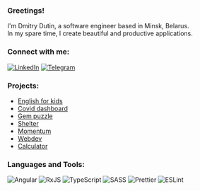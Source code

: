 ### Greetings!

I'm Dmitry Dutin, a software engineer based in Minsk, Belarus.   
In my spare time, I create beautiful and productive applications.

### Connect with me:

[![LinkedIn](https://img.shields.io/badge/linkedin-%230077B5.svg?style=for-the-badge&logo=linkedin&logoColor=white)](https://www.linkedin.com/in/dmitrydutin/)
[![Telegram](https://img.shields.io/badge/Telegram-2CA5E0?style=for-the-badge&logo=telegram&logoColor=white)](https://t.me/dmitrydutin)

### Projects:
- [English for kids](https://dmitrydutin-english-for-kids.netlify.app/)
- [Covid dashboard](https://dev-covid-dashboard.netlify.app/)
- [Gem puzzle](https://dmitrydutin.github.io/dmitrydutin/gem-puzzle/dist/index.html)
- [Shelter](https://dmitrydutin.github.io/dmitrydutin/shelter/pages/main/main.html)
- [Momentum](https://dmitrydutin.github.io/dmitrydutin/momentum/)
- [Webdev](https://dmitrydutin.github.io/dmitrydutin/webdev/)
- [Calculator](https://dmitrydutin.github.io/dmitrydutin/calculator/)

### Languages and Tools:
![Angular](https://img.shields.io/badge/angular-%23DD0031.svg?style=for-the-badge&logo=angular&logoColor=white)
![RxJS](https://img.shields.io/badge/rxjs-%23B7178C.svg?style=for-the-badge&logo=reactivex&logoColor=white)
![TypeScript](https://img.shields.io/badge/typescript-%23007ACC.svg?style=for-the-badge&logo=typescript&logoColor=white)
![SASS](https://img.shields.io/badge/SASS-hotpink.svg?style=for-the-badge&logo=SASS&logoColor=white)
![Prettier](https://img.shields.io/badge/-Prettier-090909?style=for-the-badge&logo=Prettier)
![ESLint](https://img.shields.io/badge/ESLint-4B3263?style=for-the-badge&logo=eslint&logoColor=white) 
